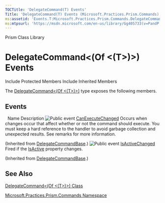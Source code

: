 ```yaml
---
TOCTitle: 'DelegateCommand(T) Events'
Title: 'DelegateCommand(T) Events (Microsoft.Practices.Prism.Commands)'
ms:assetid: 'Events.T:Microsoft.Practices.Prism.Commands.DelegateCommand\`1'
ms:mtpsurl: 'https://msdn.microsoft.com/en-us/library/Gg405733(v=PandP.50)'
---
```


Prism Class Library

DelegateCommand&lt;(Of &lt;(T&gt;)&gt;) Events
==============================================

Include Protected Members
Include Inherited Members

The [DelegateCommand&lt;(Of &lt;(T&gt;)&gt;)](https://msdn.microsoft.com/t:microsoft.practices.prism.commands.delegatecommand%601) type exposes the following members.

Events
------

<span id="eventTableToggle"></span>
 
Name
Description
![](https://msdn.microsoft.com/en-us/Gg405733.pubevent(en-us,PandP.50).gif "Public event")
[CanExecuteChanged](https://msdn.microsoft.com/e:microsoft.practices.prism.commands.delegatecommandbase.canexecutechanged)
Occurs when changes occur that affect whether or not the command should execute. You must keep a hard reference to the handler to avoid garbage collection and unexpected results. See remarks for more information.

(Inherited from [DelegateCommandBase](https://msdn.microsoft.com/t:microsoft.practices.prism.commands.delegatecommandbase).)
![](https://msdn.microsoft.com/en-us/Gg405733.pubevent(en-us,PandP.50).gif "Public event")
[IsActiveChanged](https://msdn.microsoft.com/e:microsoft.practices.prism.commands.delegatecommandbase.isactivechanged)
Fired if the [IsActive](https://msdn.microsoft.com/p:microsoft.practices.prism.commands.delegatecommandbase.isactive) property changes.

(Inherited from [DelegateCommandBase](https://msdn.microsoft.com/t:microsoft.practices.prism.commands.delegatecommandbase).)

See Also
--------

<span id="seeAlsoToggle"></span>
[DelegateCommand&lt;(Of &lt;(T&gt;)&gt;) Class](https://msdn.microsoft.com/t:microsoft.practices.prism.commands.delegatecommand%601)

[Microsoft.Practices.Prism.Commands Namespace](https://msdn.microsoft.com/n:microsoft.practices.prism.commands)
